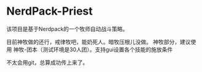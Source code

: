 # NerdPack-Priest
该项目是基于Nerdpack的一个牧师自动战斗策略。

目前神牧做的还行，戒律牧吧，能奶死人。暗牧压根儿没做。
神牧部分，建议使用 神牧-团本（测试环境是30人团）。支持gui设置各个技能的施放条件



不太会用git，总算成功传上来了。


